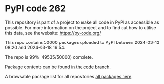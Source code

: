 # PyPI code 262

This repository is part of a project to make all code in PyPI as accessible as possible. For more information 
on the project and to find out how to utilise this data, see the website: https://py-code.org/

This repo contains 50000 packages uploaded to PyPI between 
2024-03-13 08:20 and 2024-03-18 16:54.

The repo is 99% (49535/50000) complete.

Package contents can be found [in the code branch](https://github.com/pypi-data/pypi-mirror-262/tree/code/packages).

A browsable package list for all repositories [all packages here](https://py-code.org/repositories/pypi-mirror-262).


